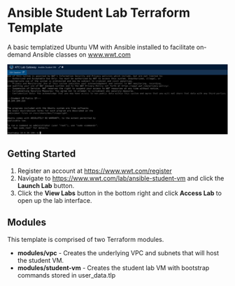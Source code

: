 # Ansible Student Lab Terraform Template

A basic templatized Ubuntu VM with Ansible installed to facilitate on-demand Ansible classes on www.wwt.com

![Lab Picture](/images/1.png)

## Getting Started

1. Register an account at https://www.wwt.com/register
2. Navigate to https://www.wwt.com/lab/ansible-student-vm and click the **Launch Lab** button.
3. Click the **View Labs** button in the bottom right and click **Access Lab** to open up the lab interface.

## Modules

This template is comprised of two Terraform modules.
- **modules/vpc** - Creates the underlying VPC and subnets that will host the student VM.
- **modules/student-vm** - Creates the student lab VM with bootstrap commands stored in user_data.tlp